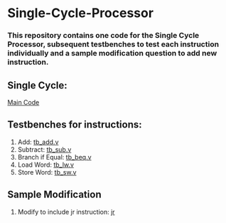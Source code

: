 # Single-Cycle-Processor

### This repository contains one code for the Single Cycle Processor, subsequent testbenches to test each instruction individually and a sample modification question to add new instruction.


## Single Cycle: 
[Main Code](Sample%20Codes/SingleCycleV1.v)

## Testbenches for instructions: 

1. Add: [tb_add.v](Sample%20Codes/tb_add.v)
2. Subtract: [tb_sub.v](Sample%20Codes/tb_sub.v)
3. Branch if Equal: [tb_beq.v](Sample%20Codes/tb_beq.v)
4. Load Word: [tb_lw.v](Sample%20Codes/tb_lw.v)
5. Store Word: [tb_sw.v](Sample%20Codes/tb_sw.v)

## Sample Modification
1. Modify to include jr instruction: [jr](Modification/jr/README.md)
